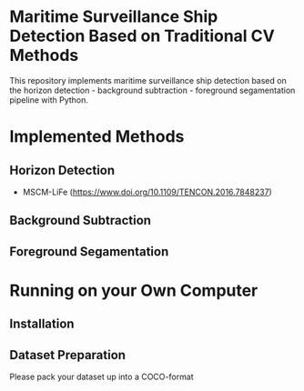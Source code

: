 # Maritime Surveillance Ship Detection Based on Traditional CV Methods
This repository implements maritime surveillance ship detection based on the horizon detection - background subtraction - foreground segamentation pipeline with Python.

# Implemented Methods
## Horizon Detection
* MSCM-LiFe (https://www.doi.org/10.1109/TENCON.2016.7848237)
## Background Subtraction

## Foreground Segamentation

# Running on your Own Computer
## Installation
## Dataset Preparation
Please pack your dataset up into a COCO-format 